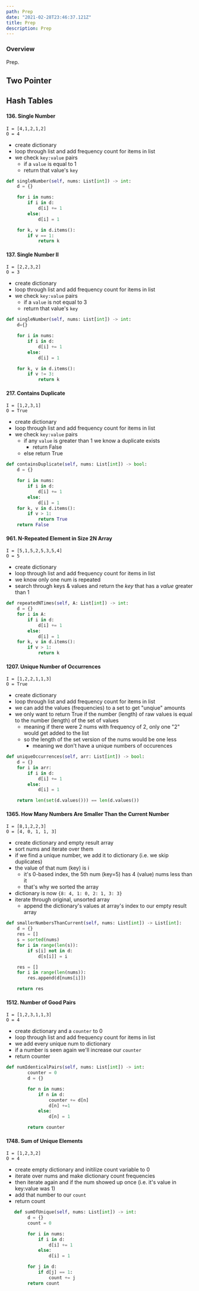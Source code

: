 ```yaml
---
path: Prep
date: "2021-02-28T23:46:37.121Z"
title: Prep
description: Prep
---
```


### Overview

Prep.

## Two Pointer

<!-- I solved [`Invert Binary Tree`](https://leetcode.com/problems/invert-binary-tree/). -->

## Hash Tables

#### 136. Single Number

`I = [4,1,2,1,2]`<br/>
`O = 4`<br/>

- create dictionary
- loop through list and add frequency count for items in list
- we check `key:value` pairs
  - if a `value` is equal to 1
  - return that value's `key`

```python
def singleNumber(self, nums: List[int]) -> int:
    d = {}

    for i in nums:
        if i in d:
            d[i] += 1
        else:
            d[i] = 1

    for k, v in d.items():
        if v == 1:
            return k
```

#### 137. Single Number II

`I = [2,2,3,2]`<br/>
`O = 3`<br/>

- create dictionary
- loop through list and add frequency count for items in list
- we check `key:value` pairs
  - if a `value` is not equal to 3
  - return that value's `key`

```python
def singleNumber(self, nums: List[int]) -> int:
    d={}

    for i in nums:
        if i in d:
            d[i] += 1
        else:
            d[i] = 1

    for k, v in d.items():
        if v != 3:
            return k
```

#### 217. Contains Duplicate

`I = [1,2,3,1]`<br/>
`O = True`<br/>

- create dictionary
- loop through list and add frequency count for items in list
- we check `key:value` pairs
  - if any `value` is greater than 1 we know a duplicate exists
    - return False
  - else return True

```python
def containsDuplicate(self, nums: List[int]) -> bool:
    d = {}

    for i in nums:
        if i in d:
            d[i] += 1
        else:
            d[i] = 1
    for k, v in d.items():
        if v > 1:
            return True
    return False
```

#### 961. N-Repeated Element in Size 2N Array

`I = [5,1,5,2,5,3,5,4]`<br/>
`O = 5`<br/>

- create dictionary
- loop through list and add frequency count for items in list
- we know only one num is repeated
- search through keys & values and return the _*key*_ that has a _*value*_ greater than 1

```python
def repeatedNTimes(self, A: List[int]) -> int:
    d = {}
    for i in A:
        if i in d:
            d[i] += 1
        else:
            d[i] = 1
    for k, v in d.items():
        if v > 1:
            return k
```

#### 1207. Unique Number of Occurrences

`I = [1,2,2,1,1,3]`<br/>
`O = True`<br/>

- create dictionary
- loop through list and add frequency count for items in list
- we can add the values (frequencies) to a set to get "unqiue" amounts
- we only want to return True if the number (length) of raw values is equal to the number (length) of the set of values
  - meaning if there were 2 nums with frequency of 2, only one "2" would get added to the list
  - so the length of the set version of the nums would be one less
    - meaning we don't have a unique numbers of occurences

```python
def uniqueOccurrences(self, arr: List[int]) -> bool:
    d = {}
    for i in arr:
        if i in d:
            d[i] += 1
        else:
            d[i] = 1

    return len(set(d.values())) == len(d.values())
```

#### 1365. How Many Numbers Are Smaller Than the Current Number

`I = [8,1,2,2,3]`<br/>
`O = [4, 0, 1, 1, 3]`<br/>

- create dictionary and empty result array
- sort nums and iterate over them
- if we find a unique number, we add it to dictionary (i.e. we skip duplicates)
- the value of that num (key) is i
  - it's 0-based index, the 5th num (key=5) has 4 (value) nums less than it
  - that's why we sorted the array
- dictionary is now `{8: 4, 1: 0, 2: 1, 3: 3}`
- iterate through original, unsorted array
  - append the dictionary's values at array's index to our empty result array

```python
def smallerNumbersThanCurrent(self, nums: List[int]) -> List[int]:
    d = {}
    res = []
    s = sorted(nums)
    for i in range(len(s)):
        if s[i] not in d:
            d[s[i]] = i

    res = []
    for i in range(len(nums)):
        res.append(d[nums[i]])

    return res
```

#### 1512. Number of Good Pairs

`I = [1,2,3,1,1,3]`<br/>
`O = 4`<br/>

- create dictionary and a `counter` to 0
- loop through list and add frequency count for items in list
- we add every unique num to dictionary
- if a number is seen again we'll increase our `counter`
- return counter

```python
def numIdenticalPairs(self, nums: List[int]) -> int:
        counter = 0
        d = {}

        for n in nums:
            if n in d:
                counter += d[n]
                d[n] +=1
            else:
                d[n] = 1

        return counter
```

#### 1748. Sum of Unique Elements

`I = [1,2,3,2]`<br/>
`O = 4`<br/>

- create empty dictionary and initilize count variable to 0
- iterate over nums and make dictionary count frequencies
- then iterate again and if the num showed up once (i.e. it's value in key:value was 1)
- add that number to our `count`
- return count

```python
   def sumOfUnique(self, nums: List[int]) -> int:
        d = {}
        count = 0

        for i in nums:
            if i in d:
                d[i] += 1
            else:
                d[i] = 1

        for j in d:
            if d[j] == 1:
                count += j
        return count

```
